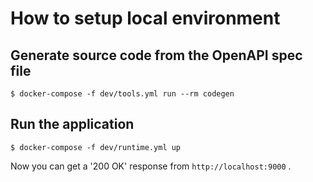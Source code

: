 # How to setup local environment

## Generate source code from the OpenAPI spec file

```
$ docker-compose -f dev/tools.yml run --rm codegen
```

## Run the application

```
$ docker-compose -f dev/runtime.yml up
```

Now you can get a '200 OK' response from `http://localhost:9000` .
